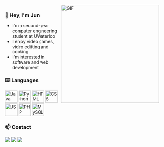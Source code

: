 <img alt="GIF" align="right" height="320px" src="https://github.com/YJunZheng/YJunZheng/blob/master/assets/gifs/spongebob.gif"/>

### 👋 Hey, I'm Jun
- I'm a second-year computer engineering student at UWaterloo
- I enjoy video games, video editting and cooking
- I'm interested in software and web development

### ⌨️ Languages 
<div>
  <img title="Java" alt="Java" src="https://github.com/YJunZheng/YJunZheng/blob/master/assets/icons/java.png" height="40px">
  <img title="Python" alt="Python" src="https://github.com/YJunZheng/YJunZheng/blob/master/assets/icons/python.png" height="40px">
  <img title="HTML" alt="HTML" src="https://github.com/YJunZheng/YJunZheng/blob/master/assets/icons/HTML.png" height="40px">
  <img title="CSS" alt="CSS" src="https://github.com/YJunZheng/YJunZheng/blob/master/assets/icons/CSS.png" height="40px">
  <img title="JS" alt="JS" src="https://github.com/YJunZheng/YJunZheng/blob/master/assets/icons/JS.png" height="40px">
  <img title="PHP" alt="PHP" src="https://github.com/YJunZheng/YJunZheng/blob/master/assets/icons/PHP.png" height="40px">
  <img title="MySQL" alt="MySQL" src="https://github.com/YJunZheng/YJunZheng/blob/master/assets/icons/MySQL.png" height="40px">
</div>

### 📫 Contact

<a href="https://junzheng.me" target="_blank"><img src="https://img.shields.io/badge/-My%20Website-red?logo=Internet%20Explorer&logoColor=white"></a> <a href="mailto:Jun.Zheng@UWaterloo.ca" target="_blank"><img src="https://img.shields.io/badge/-Jun.Zheng@UWaterloo.ca-yellow?logo=Minutemailer&logoColor=white"></a> <a href="https://www.linkedin.com/in/jun-zheng-1666341a9/" target="_blank"> <img src="https://img.shields.io/badge/-Jun_Zheng-blue?logo=Linkedin&logoColor=white"></a>
